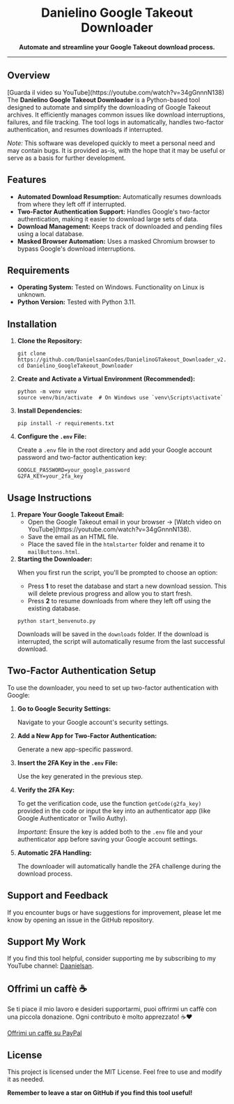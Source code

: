 <h1 align="center">Danielino Google Takeout Downloader</h1>

<p align="center">
  <strong>Automate and streamline your Google Takeout download process.</strong>
</p>

<hr/>

<h2>Overview</h2>
<p>
  [Guarda il video su YouTube](https://youtube.com/watch?v=34gGnnnN138)
  The <strong>Danielino Google Takeout Downloader</strong> is a Python-based tool designed to automate and simplify the downloading of Google Takeout archives. It efficiently manages common issues like download interruptions, failures, and file tracking. The tool logs in automatically, handles two-factor authentication, and resumes downloads if interrupted.
</p>
<p><em>Note:</em> This software was developed quickly to meet a personal need and may contain bugs. It is provided as-is, with the hope that it may be useful or serve as a basis for further development.</p>

<h2>Features</h2>
<ul>
  <li><strong>Automated Download Resumption:</strong> Automatically resumes downloads from where they left off if interrupted.</li>
  <li><strong>Two-Factor Authentication Support:</strong> Handles Google's two-factor authentication, making it easier to download large sets of data.</li>
  <li><strong>Download Management:</strong> Keeps track of downloaded and pending files using a local database.</li>
  <li><strong>Masked Browser Automation:</strong> Uses a masked Chromium browser to bypass Google's download interruptions.</li>
</ul>

<h2>Requirements</h2>
<ul>
  <li><strong>Operating System:</strong> Tested on Windows. Functionality on Linux is unknown.</li>
  <li><strong>Python Version:</strong> Tested with Python 3.11.</li>
</ul>

<h2>Installation</h2>
<ol>
  <li><strong>Clone the Repository:</strong>
    <pre><code>git clone https://github.com/DanielsaanCodes/DanielinoGTakeout_Downloader_v2.git
cd Danielino_GoogleTakeout_Downloader</code></pre>
  </li>

  <li><strong>Create and Activate a Virtual Environment (Recommended):</strong>
    <pre><code>python -m venv venv
source venv/bin/activate  # On Windows use `venv\Scripts\activate`</code></pre>
  </li>

  <li><strong>Install Dependencies:</strong>
    <pre><code>pip install -r requirements.txt</code></pre>
  </li>

  <li><strong>Configure the <code>.env</code> File:</strong>
    <p>Create a <code>.env</code> file in the root directory and add your Google account password and two-factor authentication key:</p>
    <pre><code>GOOGLE_PASSWORD=your_google_password
G2FA_KEY=your_2fa_key</code></pre>
  </li>
</ol>

<h2>Usage Instructions</h2>

<ol>
  <li><strong>Prepare Your Google Takeout Email:</strong>
    <ul>
      <li>Open the Google Takeout email in your browser -> [Watch video on YouTube](https://youtube.com/watch?v=34gGnnnN138).</li> 
      <li>Save the email as an HTML file.</li>
      <li>Place the saved file in the <code>htmlstarter</code> folder and rename it to <code>mailButtons.html</code>.</li>
    </ul>
  </li>

  <li><strong>Starting the Downloader:</strong>
    <p>When you first run the script, you'll be prompted to choose an option:</p>
    <ul>
      <li>Press <strong>1</strong> to reset the database and start a new download session. This will delete previous progress and allow you to start fresh.</li>
      <li>Press <strong>2</strong> to resume downloads from where they left off using the existing database.</li>
    </ul>
    <pre><code>python start_benvenuto.py</code></pre>
    <p>Downloads will be saved in the <code>downloads</code> folder. If the download is interrupted, the script will automatically resume from the last successful download.</p>
  </li>
</ol>

<h2>Two-Factor Authentication Setup</h2>
<p>To use the downloader, you need to set up two-factor authentication with Google:</p>
<ol>
  <li><strong>Go to Google Security Settings:</strong>
    <p>Navigate to your Google account's security settings.</p>
  </li>

  <li><strong>Add a New App for Two-Factor Authentication:</strong>
    <p>Generate a new app-specific password.</p>
  </li>

  <li><strong>Insert the 2FA Key in the <code>.env</code> File:</strong>
    <p>Use the key generated in the previous step.</p>
  </li>

  <li><strong>Verify the 2FA Key:</strong>
    <p>To get the verification code, use the function <code>getCode(g2fa_key)</code> provided in the code or input the key into an authenticator app (like Google Authenticator or Twilio Authy).</p>
    <p><em>Important:</em> Ensure the key is added both to the <code>.env</code> file and your authenticator app before saving your Google account settings.</p>
  </li>

  <li><strong>Automatic 2FA Handling:</strong>
    <p>The downloader will automatically handle the 2FA challenge during the download process.</p>
  </li>
</ol>

<h2>Support and Feedback</h2>
<p>If you encounter bugs or have suggestions for improvement, please let me know by opening an issue in the GitHub repository.</p>

<h2>Support My Work</h2>

<p>If you find this tool helpful, consider supporting me by subscribing to my YouTube channel: <a href="https://www.youtube.com/@Daanielsan" target="_blank">Daanielsan</a>.</p>

## Offrimi un caffè ☕

Se ti piace il mio lavoro e desideri supportarmi, puoi offrirmi un caffè con una piccola donazione. Ogni contributo è molto apprezzato! ☕❤️

[Offrimi un caffè su PayPal](https://www.paypal.com/donate/?hosted_button_id=VLBL9BXPJVY2S)


<h2>License</h2>
<p>This project is licensed under the MIT License. Feel free to use and modify it as needed.</p>

<p><strong>Remember to leave a star on GitHub if you find this tool useful!</strong></p>
